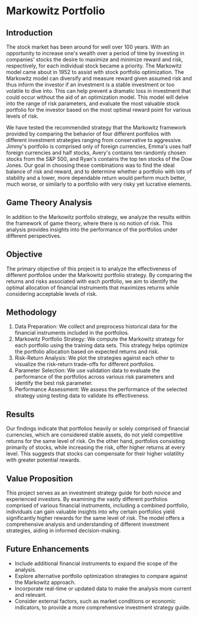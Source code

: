 # Markowitz Portfolio

## Introduction

The stock market has been around for well over 100 years. With an opportunity to increase one's wealth over a period of time by investing in companies' stocks the desire to maximize and minimize reward and risk, respectively, for each individual stock became a priority. The Markowitz model came about in 1952 to assist with stock portfolio optimization. The Markowitz model can diversify and measure reward given assumed risk and thus inform the investor if an investment is a stable investment or too volatile to dive into. This can help prevent a dramatic loss in investment that could occur without the aid of an optimization model. This model will delve into the range of risk parameters, and evaluate the most valuable stock portfolio for the investor based on the most optimal reward point for various levels of risk. 

We have tested the recommended strategy that the Markowitz framework provided by comparing the behavior of four different portfolios with different investment strategies ranging from conservative to aggressive. Jimmy's portfolio is comprised only of foreign currencies, Emma's uses half foreign currencies and half stocks, Avery's contains ten randomly chosen stocks from the S&P 500, and Ryan's contains the top ten stocks of the Dow Jones. Our goal in choosing these combinations was to find the ideal balance of risk and reward, and to determine whether a portfolio with lots of stability and a lower, more dependable return would perform much better, much worse, or similarly to a portfolio with very risky yet lucrative elements.

## Game Theory Analysis
In addition to the Markowitz portfolio strategy, we analyze the results within the framework of game theory, where there is no notion of risk. This analysis provides insights into the performance of the portfolios under different perspectives.

## Objective
The primary objective of this project is to analyze the effectiveness of different portfolios under the Markowitz portfolio strategy. By comparing the returns and risks associated with each portfolio, we aim to identify the optimal allocation of financial instruments that maximizes returns while considering acceptable levels of risk.

## Methodology
1. Data Preparation: We collect and preprocess historical data for the financial instruments included in the portfolios.
2. Markowitz Portfolio Strategy: We compute the Markowitz strategy for each portfolio using the training data sets. This strategy helps optimize the portfolio allocation based on expected returns and risk.
3. Risk-Return Analysis: We plot the strategies against each other to visualize the risk-return trade-offs for different portfolios.
4. Parameter Selection: We use validation data to evaluate the performance of the portfolios across various risk parameters and identify the best risk parameter.
5. Performance Assessment: We assess the performance of the selected strategy using testing data to validate its effectiveness.

## Results
Our findings indicate that portfolios heavily or solely comprised of financial currencies, which are considered stable assets, do not yield competitive returns for the same level of risk. On the other hand, portfolios consisting primarily of stocks, while increasing the risk, offer higher returns at every level. This suggests that stocks can compensate for their higher volatility with greater potential rewards.

## Value Proposition
This project serves as an investment strategy guide for both novice and experienced investors. By examining the vastly different portfolios comprised of various financial instruments, including a combined portfolio, individuals can gain valuable insights into why certain portfolios yield significantly higher rewards for the same level of risk. The model offers a comprehensive analysis and understanding of different investment strategies, aiding in informed decision-making.

## Future Enhancements
- Include additional financial instruments to expand the scope of the analysis.
- Explore alternative portfolio optimization strategies to compare against the Markowitz approach.
- Incorporate real-time or updated data to make the analysis more current and relevant.
- Consider external factors, such as market conditions or economic indicators, to provide a more comprehensive investment strategy guide.
